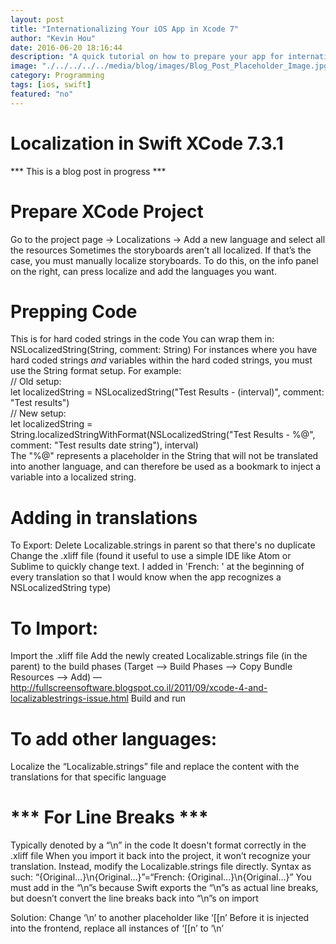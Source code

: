```yaml
---
layout: post
title: "Internationalizing Your iOS App in Xcode 7"
author: "Kevin Hou"
date: 2016-06-20 18:16:44
description: "A quick tutorial on how to prepare your app for internationalization using Xcode's built-in localization tools."
image: "./../../../../media/blog/images/Blog_Post_Placeholder_Image.jpg"
category: Programming
tags: [ios, swift]
featured: "no"
---
```

# Localization in Swift XCode 7.3.1
*** This is a blog post in progress ***
<h1>Prepare XCode Project</h1>
Go to the project page → Localizations → Add a new language and select all the resources
Sometimes the storyboards aren’t all localized. If that’s the case, you must manually localize storyboards. To do this, on the info panel on the right, can press localize and add the languages you want.

# Prepping Code
This is for hard coded strings in the code
You can wrap them in: NSLocalizedString(String, comment: String)
For instances where you have hard coded strings <i>and</i> variables within the hard coded strings, you must use the String format setup. For example:
<br>// Old setup:
<br>let localizedString = NSLocalizedString("Test Results - \(interval)", comment: "Test results")
<br>// New setup:
<br>let localizedString = String.localizedStringWithFormat(NSLocalizedString("Test Results - %@", comment: "Test results date string"), interval)
<br>The "%@" represents a placeholder in the String that will not be translated into another language, and can therefore be used as a bookmark to inject a variable into a localized string.

# Adding in translations
To Export:
Delete Localizable.strings in parent so that there's no duplicate
Change the .xliff file (found it useful to use a simple IDE like Atom or Sublime to quickly change text. I added in 'French: ' at the beginning of every translation so that I would know when the app recognizes a NSLocalizedString type)

# To Import:
Import the .xliff file
Add the newly created Localizable.strings file (in the parent) to the build phases (Target --> Build Phases --> Copy Bundle Resources --> Add) — http://fullscreensoftware.blogspot.co.il/2011/09/xcode-4-and-localizablestrings-issue.html
Build and run

# To add other languages:
Localize the “Localizable.strings” file and replace the content with the translations for that specific language

# *** For Line Breaks ***
Typically denoted by a “\n” in the code
It doesn't format correctly in the .xliff file
When you import it back into the project, it won’t recognize your translation. Instead, modify the Localizable.strings file directly. Syntax as such:
“{Original…}\n{Original…}”=“French: {Original…}\n{Original…}”
You must add in the “\n”s because Swift exports the “\n”s as actual line breaks, but doesn’t convert the line breaks back into “\n”s on import

Solution:
Change ‘\n’ to another placeholder like ‘[[n’
Before it is injected into the frontend, replace all instances of ‘[[n’ to ‘\n’
